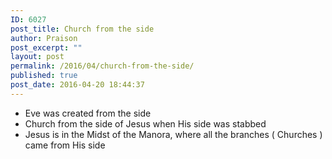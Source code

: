 ```yaml
---
ID: 6027
post_title: Church from the side
author: Praison
post_excerpt: ""
layout: post
permalink: /2016/04/church-from-the-side/
published: true
post_date: 2016-04-20 18:44:37
---
```

<ul>
 	<li>Eve was created from the side</li>
 	<li>Church from the side of Jesus when His side was stabbed</li>
 	<li>Jesus is in the Midst of the Manora, where all the branches ( Churches ) came from His side</li>
</ul>